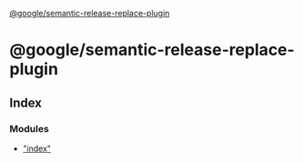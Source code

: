 [@google/semantic-release-replace-plugin](README.md)

# @google/semantic-release-replace-plugin

## Index

### Modules

* ["index"](modules/_index_.md)
